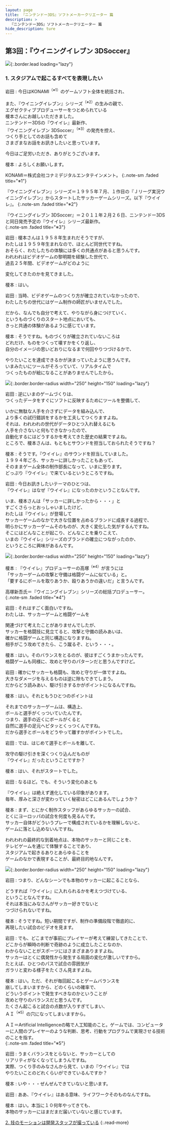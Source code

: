 ```yaml
---
layout: page
title: 『ニンテンドー3DS』ソフトメーカークリエーター 篇
description: >
  『ニンテンドー3DS』ソフトメーカークリエーター 篇
hide_description: ture
---
```


## 第3回：『ウイニングイレブン 3DSoccer』

![](/others/interviews/jp/3ds/creators/vol1/img/mainvisual1.jpg){:.border.lead loading="lazy"}

### 1. スタジアムで起こるすべてを表現したい

岩田
: 今日はKONAMI<sup>（※1）</sup>のゲームソフト全体を統括され、<br>

また、『ウイニングイレブン』シリーズ<sup>（※2）</sup>の生みの親で、<br>エグゼクティブプロデューサーをつとめられている<br>榎本さんにお越しいただきました。<br>ニンテンドー3DSの『ウイイレ』最新作、<br>『ウイニングイレブン 3DSoccer』<sup>（※3）</sup>の発売を控え、<br>つくり手としてのお話も含めて<br>さまざまなお話をお訊きしたいと思っています。<br>

今日はご足労いただき、ありがとうございます。

榎本
: よろしくお願いします。

KONAMI＝株式会社コナミデジタルエンタテインメント。
{:.note-sm .faded title="※1"}

『ウイニングイレブン』シリーズ＝１９９５年７月、１作目の『Ｊリーグ実況ウイニングイレブン』からスタートしたサッカーゲームシリーズ。以下『ウイイレ』。
{:.note-sm .faded title="※2"}

『ウイニングイレブン 3DSoccer』＝２０１１年２月２６日、ニンテンドー3DSと同日発売予定の『ウイイレ』シリーズ最新作。              
{:.note-sm .faded title="※3"}

岩田
: 榎本さんは１９５８年生まれだそうですが、<br>わたしは１９５９年生まれなので、ほとんど同世代ですね。<br>おそらく、わたしたちの体験には多くの共通点があると思うんです。<br>われわれはビデオゲームの黎明期を経験した世代で、<br>過去２５年間、ビデオゲームがどのように<br>

変化してきたのかを見てきました。

榎本
: はい。

岩田
: 当時、ビデオゲームのつくり方が確立されていなかったので、<br>わたしたちの世代にはゲーム制作の師匠がいませんでした。<br>

だから、なんでも自分で考えて、やりながら身につけていく、<br>というものづくりのスタート地点においても、<br>きっと共通の体験があるように感じています。

榎本
: そうですね。ものづくりが確立されていないころは<br>どれだけ、ものをつくって壊すかをくり返し、<br>自分のイメージの思いどおりになるまで何回やりつづけるかで、<br>

やりたいことを達成できるかが決まっていたように思うんです。<br>いまみたいにツールがそろっていて、リアルタイムで<br>つくったものが絵になることがありませんでしたから。

![](/others/interviews/jp/3ds/creators/vol1/img/photo1.jpg){:.border.border-radius width="250" height="150" loading="lazy"}

岩田
: 逆にいまのゲームづくりは、<br>つくったデータをすぐにソフトに反映するためにツールを整備して、<br>

いかに無駄な人手を介さずにデータを組み込んで、<br>より多くの試行錯誤をするかを工夫してつくりますよね。<br>それは、われわれの世代がデータひとつ入れ替えるにも<br>人手を介さないと何もできなかったので、<br>自動化するにはどうするかを考えてきた歴史の結果ですよね。<br>ところで、榎本さんは、もともとサウンドを担当しておられたそうですね？

榎本
: そうです。『ウイイレ』のサウンドを担当していました。<br>１９９４年ごろ、サッカーに詳しかったこともあって、<br>そのままゲーム全体の制作部長になって、いまに至ります。<br>どっぷり『ウイイレ』で来ているというところですね。

岩田
: 今日お訊きしたいテーマのひとつは、<br>『ウイイレ』はなぜ『ウイイレ』になったのかということなんです。<br>

いま、榎本さんは「サッカーに詳しかったから・・・」と<br>すごくさらっとおっしゃいましたけど、<br>わたしは『ウイイレ』が登場して<br>サッカーゲームのなかで大きな位置を占めるブランドに成長する過程で、<br>明らかにサッカーゲームそのものが、大きく変化した気がするんですね。<br>そこにはどんなことが起こり、どんなことを乗りこえて、<br>いまの『ウイイレ』シリーズのブランドの確立につながったのか、<br>というところに興味があるんです。

![](/others/interviews/jp/3ds/creators/vol1/img/photo2.jpg){:.border.border-radius width="250" height="150" loading="lazy"}

榎本
: 『ウイイレ』プロデューサーの高塚<sup>（※4）</sup>が言うには<br>「サッカーゲームの攻撃と守備は格闘ゲームに似ている」と。<br>「要するにボールを取りあうか、殴りあうかの違いだ」と言うんです。

高塚新吾氏＝『ウイニングイレブン』シリーズの総括プロデューサー。              
{:.note-sm .faded title="※4"}

岩田
: それはすごく面白いですね。<br>わたしは、サッカーゲームと格闘ゲームを<br>

関連づけて考えたことがありませんでしたが、<br>サッカーを格闘技に見立てると、攻撃と守備の読みあいは、<br>確かに格闘ゲームと同じ構造になりますね。<br>相手がこう攻めてきたら、こう蹴るぞ、という・・・。

榎本
: はい。そのバランスをとるのが、彼はすごくうまかったんです。<br>格闘ゲームも同様に、攻めと守りのパターンだと思うんですけど。

岩田
: 確かにサッカーも格闘も、攻めと守りが一体ですよね。<br>大きなダメージを与えるものは逆に隙もできてしまう。<br>だからどう読みあい、駆け引きするかがポイントになるんですね。

榎本
: はい。それともうひとつのポイントは<br>

それまでのサッカーゲームは、構造上、<br>ボールと選手がくっついていたんです。<br>つまり、選手の近くにボールがくると<br>自然に選手の足元へピタッとくっつくんですね。<br>だから選手とボールをどうやって離すかがポイントでした。

岩田
: では、はじめて選手とボールを離して、<br>

攻守の駆け引きを深くつくり込んだものが<br>『ウイイレ』だったということですか？

榎本
: はい、それがスタートでした。

岩田
: なるほど。でも、そういう変化のあとも<br>

『ウイイレ』は絶えず進化している印象があります。<br>毎年、厚みと深さが変わっていく秘密はどこにあるんでしょうか？

榎本
: まず、とにかく制作スタッフがあらゆるサッカーの試合、<br>とくにヨーロッパの試合を何度も見るんです。<br>サッカー自体がどういうプレーで構成されているかを理解しないと、<br>ゲームに落とし込めないんですね。<br>

われわれの最終的な到着地点は、本物のサッカーと同じことを、<br>テレビゲームを通じて体験することであり、<br>スタジアムで起きるありとあらゆることを<br>ゲームのなかで表現することが、最終目的地なんです。

![](/others/interviews/jp/3ds/creators/vol1/img/photo3.jpg){:.border.border-radius width="250" height="150" loading="lazy"}

岩田
: つまり、どんなシーンでも本物のサッカーに起こることなら、<br>

どうすれば『ウイイレ』に入れられるかを考えつづけている、<br>ということなんですね。<br>それは本当にみなさんがサッカー好きでないと<br>つづけられないですね。

榎本
: そうですね。短い期間ですが、制作の準備段階で徹底的に、<br>再現したい試合のビデオを見ます。

岩田
: でも、どこまでが事前にプレイヤーが考えて練習してきたことで、<br>どこからが瞬時の判断で奇跡のように成立したことなのか、<br>わからないことがスポーツにはさまざまありますよね。<br>サッカーはとくに偶発性から発生する局面の変化が激しいですから。<br>たとえば、ひとつのパスで試合の雰囲気が<br>ガラリと変わる様子をたくさん見ますよね。

榎本
: はい。ただ、それが毎回起こるとゲームバランスを<br>崩してしまいますから、どのくらいの確率で、<br>どういうポイントで発生すべきなのかということが<br>攻めと守りのバランスだと思うんです。<br>たくさん起こると試合の点数が入りすぎてしまい、<br>ＡＩ<sup>（※5）</sup>の穴になってしまいますから。

ＡＩ＝Artificial Intelligenceの略で人工知能のこと。ゲームでは、コンピューターに人間のプレイヤーのような判断、思考、行動をプログラムで実現させる技術のことを指す。              
{:.note-sm .faded title="※5"}

岩田
: うまくバランスをとらないと、サッカーとしての<br>リアリティがなくなってしまうんですね。<br>実際、つくり手のみなさんから見て、いまの『ウイイレ』では<br>やりたいことのどれくらいができているんですか？

榎本
: いや・・・ぜんぜんできていないと思います。

岩田
: ああ、『ウイイレ』はある意味、ライフワークそのものなんですね。

榎本
: はい。本当に１０何年やってきても、<br>本物のサッカーにはまだまだ届いていないと感じています。

[2. 技のモーションは開発スタッフが撮っている](2.md)
{:.read-more}

